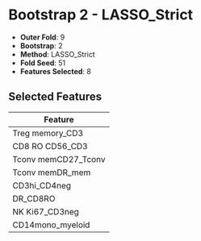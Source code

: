 # Bootstrap 2 - LASSO_Strict

- **Outer Fold**: 9
- **Bootstrap**: 2
- **Method**: LASSO_Strict
- **Fold Seed**: 51
- **Features Selected**: 8

## Selected Features

| Feature |
|---------|
| Treg memory_CD3 |
| CD8 RO CD56_CD3 |
| Tconv memCD27_Tconv |
| Tconv memDR_mem |
| CD3hi_CD4neg |
| DR_CD8RO |
| NK Ki67_CD3neg |
| CD14mono_myeloid |
